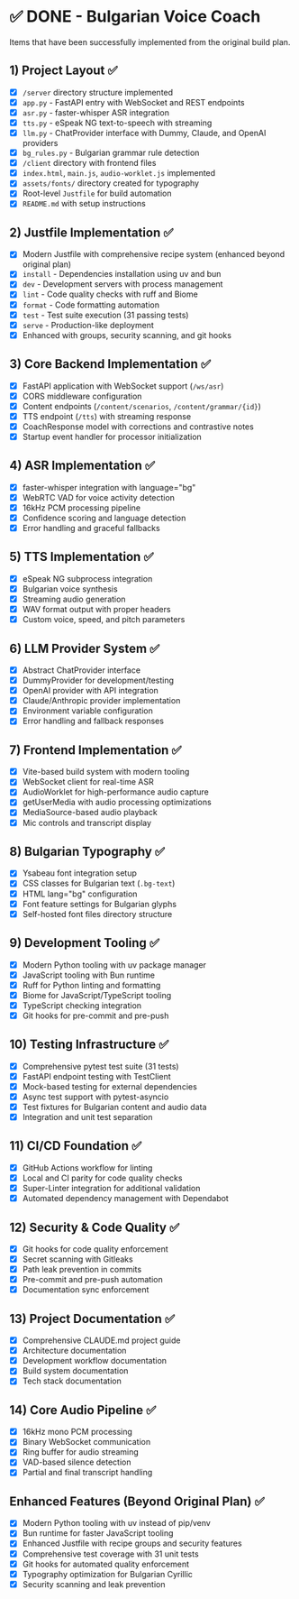 # ✅ DONE - Bulgarian Voice Coach

Items that have been successfully implemented from the original build plan.

## 1) Project Layout ✅
- [x] `/server` directory structure implemented
- [x] `app.py` - FastAPI entry with WebSocket and REST endpoints
- [x] `asr.py` - faster-whisper ASR integration 
- [x] `tts.py` - eSpeak NG text-to-speech with streaming
- [x] `llm.py` - ChatProvider interface with Dummy, Claude, and OpenAI providers
- [x] `bg_rules.py` - Bulgarian grammar rule detection
- [x] `/client` directory with frontend files
- [x] `index.html`, `main.js`, `audio-worklet.js` implemented
- [x] `assets/fonts/` directory created for typography
- [x] Root-level `Justfile` for build automation
- [x] `README.md` with setup instructions

## 2) Justfile Implementation ✅ 
- [x] Modern Justfile with comprehensive recipe system (enhanced beyond original plan)
- [x] `install` - Dependencies installation using uv and bun
- [x] `dev` - Development servers with process management
- [x] `lint` - Code quality checks with ruff and Biome
- [x] `format` - Code formatting automation
- [x] `test` - Test suite execution (31 passing tests)
- [x] `serve` - Production-like deployment
- [x] Enhanced with groups, security scanning, and git hooks

## 3) Core Backend Implementation ✅
- [x] FastAPI application with WebSocket support (`/ws/asr`)
- [x] CORS middleware configuration
- [x] Content endpoints (`/content/scenarios`, `/content/grammar/{id}`)
- [x] TTS endpoint (`/tts`) with streaming response
- [x] CoachResponse model with corrections and contrastive notes
- [x] Startup event handler for processor initialization

## 4) ASR Implementation ✅
- [x] faster-whisper integration with language="bg"
- [x] WebRTC VAD for voice activity detection
- [x] 16kHz PCM processing pipeline
- [x] Confidence scoring and language detection
- [x] Error handling and graceful fallbacks

## 5) TTS Implementation ✅
- [x] eSpeak NG subprocess integration
- [x] Bulgarian voice synthesis
- [x] Streaming audio generation
- [x] WAV format output with proper headers
- [x] Custom voice, speed, and pitch parameters

## 6) LLM Provider System ✅
- [x] Abstract ChatProvider interface
- [x] DummyProvider for development/testing
- [x] OpenAI provider with API integration
- [x] Claude/Anthropic provider implementation
- [x] Environment variable configuration
- [x] Error handling and fallback responses

## 7) Frontend Implementation ✅
- [x] Vite-based build system with modern tooling
- [x] WebSocket client for real-time ASR
- [x] AudioWorklet for high-performance audio capture
- [x] getUserMedia with audio processing optimizations
- [x] MediaSource-based audio playback
- [x] Mic controls and transcript display

## 8) Bulgarian Typography ✅
- [x] Ysabeau font integration setup
- [x] CSS classes for Bulgarian text (`.bg-text`)
- [x] HTML lang="bg" configuration
- [x] Font feature settings for Bulgarian glyphs
- [x] Self-hosted font files directory structure

## 9) Development Tooling ✅
- [x] Modern Python tooling with uv package manager
- [x] JavaScript tooling with Bun runtime
- [x] Ruff for Python linting and formatting
- [x] Biome for JavaScript/TypeScript tooling
- [x] TypeScript checking integration
- [x] Git hooks for pre-commit and pre-push

## 10) Testing Infrastructure ✅
- [x] Comprehensive pytest test suite (31 tests)
- [x] FastAPI endpoint testing with TestClient
- [x] Mock-based testing for external dependencies
- [x] Async test support with pytest-asyncio
- [x] Test fixtures for Bulgarian content and audio data
- [x] Integration and unit test separation

## 11) CI/CD Foundation ✅
- [x] GitHub Actions workflow for linting
- [x] Local and CI parity for code quality checks
- [x] Super-Linter integration for additional validation
- [x] Automated dependency management with Dependabot

## 12) Security & Code Quality ✅
- [x] Git hooks for code quality enforcement
- [x] Secret scanning with Gitleaks
- [x] Path leak prevention in commits
- [x] Pre-commit and pre-push automation
- [x] Documentation sync enforcement

## 13) Project Documentation ✅
- [x] Comprehensive CLAUDE.md project guide
- [x] Architecture documentation
- [x] Development workflow documentation
- [x] Build system documentation
- [x] Tech stack documentation

## 14) Core Audio Pipeline ✅
- [x] 16kHz mono PCM processing
- [x] Binary WebSocket communication
- [x] Ring buffer for audio streaming
- [x] VAD-based silence detection
- [x] Partial and final transcript handling

## Enhanced Features (Beyond Original Plan) ✅
- [x] Modern Python tooling with uv instead of pip/venv
- [x] Bun runtime for faster JavaScript tooling
- [x] Enhanced Justfile with recipe groups and security features
- [x] Comprehensive test coverage with 31 unit tests
- [x] Git hooks for automated quality enforcement
- [x] Typography optimization for Bulgarian Cyrillic
- [x] Security scanning and leak prevention